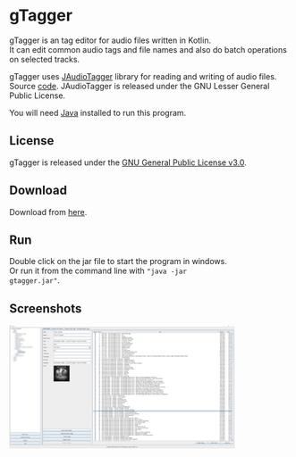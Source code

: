 # gTagger
gTagger is an tag editor for audio files written in Kotlin. <br />
It can edit common audio tags and file names and also do batch operations on selected tracks.<br />

gTagger uses [JAudioTagger](http://www.jthink.net/jaudiotagger) library for reading and writing of audio files.
Source [code](https://bitbucket.org/ijabz/jaudiotagger/src/master).
JAudioTagger is released under the GNU Lesser General Public License.<br />

You will need [Java](http://java.com) installed to run this program.<br />

## License
gTagger is released under the [GNU General Public License v3.0](LICENSE).<br />

## Download
Download from [here](https://github.com/gnuwimp/gtagger/releases).<br />

## Run
Double click on the jar file to start the program in windows.<br />
Or run it from the command line with <code>"java -jar gtagger.jar"</code>.<br />

## Screenshots
<img src="images/gtagger.png" width="80%" height="80%"/><br />
